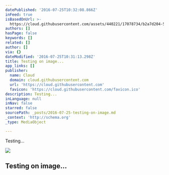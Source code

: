 ```yaml
---
datePublished: '2016-07-25T10:32:08.866Z'
inFeed: true
isBasedOnUrl: >-
  https://cloud.githubusercontent.com/assets/440221/17078734/b2a7d204-50c8-11e6-946a-0c2a0960945f.png
authors: []
hasPage: false
keywords: []
related: []
author: []
via: {}
dateModified: '2016-07-25T10:31:13.298Z'
title: Testing on image...
app_links: []
publisher:
  name: Cloud
  domain: cloud.githubusercontent.com
  url: 'https://cloud.githubusercontent.com'
  favicon: 'https://cloud.githubusercontent.com/favicon.ico'
description: Testing...
inLanguage: null
inNav: false
starred: false
sourcePath: _posts/2016-07-25-testing-on-image.md
_context: 'http://schema.org'
_type: MediaObject

---
```

Testing...

<article style=""><img src="https://imgflo.herokuapp.com/graph/vahj1ThiexotieMo/ed6e5c7f672cdcc4ee5729cb675f1acd/noop.png?input=https%3A%2F%2Fcloud.githubusercontent.com%2Fassets%2F440221%2F17078734%2Fb2a7d204-50c8-11e6-946a-0c2a0960945f.png" /><h1>Testing on image...</h1></article>